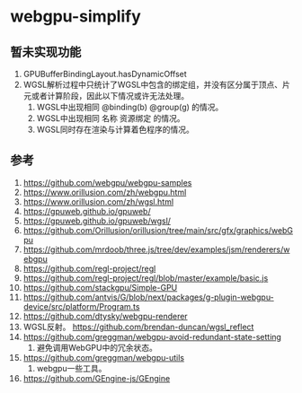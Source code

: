 # webgpu-simplify

## 暂未实现功能
1. GPUBufferBindingLayout.hasDynamicOffset
2. WGSL解析过程中只统计了WGSL中包含的绑定组，并没有区分属于顶点、片元或者计算阶段，因此以下情况或许无法处理。
   1. WGSL中出现相同 @binding(b) @group(g) 的情况。
   2. WGSL中出现相同 名称 资源绑定 的情况。
   3. WGSL同时存在渲染与计算着色程序的情况。

## 参考
1. https://github.com/webgpu/webgpu-samples
2. https://www.orillusion.com/zh/webgpu.html
3. https://www.orillusion.com/zh/wgsl.html
4. https://gpuweb.github.io/gpuweb/
5. https://gpuweb.github.io/gpuweb/wgsl/
6. https://github.com/Orillusion/orillusion/tree/main/src/gfx/graphics/webGpu
7. https://github.com/mrdoob/three.js/tree/dev/examples/jsm/renderers/webgpu
8. https://github.com/regl-project/regl
9. https://github.com/regl-project/regl/blob/master/example/basic.js
10. https://github.com/stackgpu/Simple-GPU
11. https://github.com/antvis/G/blob/next/packages/g-plugin-webgpu-device/src/platform/Program.ts
12. https://github.com/dtysky/webgpu-renderer
13. WGSL反射。 https://github.com/brendan-duncan/wgsl_reflect
14. https://github.com/greggman/webgpu-avoid-redundant-state-setting
    1.  避免调用WebGPU中的冗余状态。
15. https://github.com/greggman/webgpu-utils
    1.  webgpu一些工具。
16. https://github.com/GEngine-js/GEngine